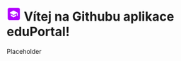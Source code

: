 # <img src="https://github.com/eduPortalApp/.github/blob/main/profile/logo.png?raw=true" alt="Logo" width="32"> Vítej na Githubu aplikace eduPortal!

Placeholder
